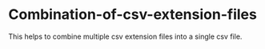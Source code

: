 # Combination-of-csv-extension-files
This helps to combine multiple csv extension files into a single csv file.






